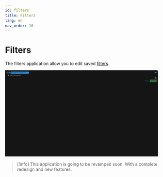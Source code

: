 ```yaml
---
id: filters
title: Filters
lang: en
nav_order: 10
---
```


# Filters

The filters application allow you to edit saved [filters](../items/filter.md).

![Filters](../../_medias/screenshots/filters.webp)

> [!info]
> This application is going to be revamped soon. With a complete redesign and new features.